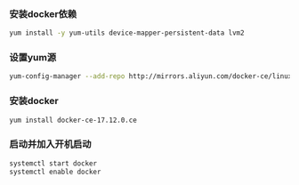 ### 安装docker依赖
```bash
yum install -y yum-utils device-mapper-persistent-data lvm2
```
### 设置yum源
```bash
yum-config-manager --add-repo http://mirrors.aliyun.com/docker-ce/linux/centos/docker-ce.repo
```
### 安装docker
```bash
yum install docker-ce-17.12.0.ce
```
### 启动并加入开机启动
```bash
systemctl start docker
systemctl enable docker
```